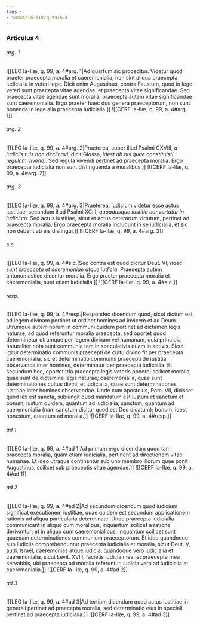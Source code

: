 ```yaml
---
tags : 
- Summa/Ia-IIæ/q.99/a.4
---
```


### Articulus 4

###### arg. 1
![[LEO Ia-IIæ, q. 99, a. 4#arg. 1|Ad quartum sic proceditur. Videtur quod praeter praecepta moralia et caeremonialia, non sint aliqua praecepta iudicialia in veteri lege. Dicit enim Augustinus, contra Faustum, quod in lege veteri sunt praecepta vitae agendae, et praecepta vitae significandae. Sed praecepta vitae agendae sunt moralia; praecepta autem vitae significandae sunt caeremonialia. Ergo praeter haec duo genera praeceptorum, non sunt ponenda in lege alia praecepta iudicialia.]]
![[CERF Ia-IIæ, q. 99, a. 4#arg. 1]]

###### arg. 2
![[LEO Ia-IIæ, q. 99, a. 4#arg. 2|Praeterea, super illud Psalmi CXVIII, *a iudiciis tuis non declinavi*, dicit Glossa, *idest ab his quae constituisti regulam vivendi*. Sed regula vivendi pertinet ad praecepta moralia. Ergo praecepta iudicialia non sunt distinguenda a moralibus.]]
![[CERF Ia-IIæ, q. 99, a. 4#arg. 2]]

###### arg. 3
![[LEO Ia-IIæ, q. 99, a. 4#arg. 3|Praeterea, iudicium videtur esse actus iustitiae; secundum illud Psalmi XCIII, *quoadusque iustitia convertatur in iudicium*. Sed actus iustitiae, sicut et actus ceterarum virtutum, pertinet ad praecepta moralia. Ergo praecepta moralia includunt in se iudicialia, et sic non debent ab eis distingui.]]
![[CERF Ia-IIæ, q. 99, a. 4#arg. 3]]

###### s.c.
![[LEO Ia-IIæ, q. 99, a. 4#s.c.|Sed contra est quod dicitur Deut. VI, *haec sunt praecepta et caeremoniae atque iudicia*. Praecepta autem antonomastice dicuntur moralia. Ergo praeter praecepta moralia et caeremonialia, sunt etiam iudicialia.]]
![[CERF Ia-IIæ, q. 99, a. 4#s.c.]]

###### resp.
![[LEO Ia-IIæ, q. 99, a. 4#resp.|Respondeo dicendum quod, sicut dictum est, ad legem divinam pertinet ut ordinet homines ad invicem et ad Deum. Utrumque autem horum in communi quidem pertinet ad dictamen legis naturae, ad quod referuntur moralia praecepta, sed oportet quod determinetur utrumque per legem divinam vel humanam, quia principia naturaliter nota sunt communia tam in speculativis quam in activis. Sicut igitur determinatio communis praecepti de cultu divino fit per praecepta caeremonialia, sic et determinatio communis praecepti de iustitia observanda inter homines, determinatur per praecepta iudicialia. Et secundum hoc, oportet tria praecepta legis veteris ponere; scilicet moralia, quae sunt de dictamine legis naturae; caeremonialia, quae sunt determinationes cultus divini; et iudicialia, quae sunt determinationes iustitiae inter homines observandae. Unde cum apostolus, Rom. VII, dixisset quod lex est sancta, subiungit quod mandatum est iustum et sanctum et bonum, iustum quidem, quantum ad iudicialia; sanctum, quantum ad caeremonialia (nam sanctum dicitur quod est Deo dicatum); bonum, idest honestum, quantum ad moralia.]]
![[CERF Ia-IIæ, q. 99, a. 4#resp.]]

###### ad 1
![[LEO Ia-IIæ, q. 99, a. 4#ad 1|Ad primum ergo dicendum quod tam praecepta moralia, quam etiam iudicialia, pertinent ad directionem vitae humanae. Et ideo utraque continentur sub uno membro illorum quae ponit Augustinus, scilicet sub praeceptis vitae agendae.]]
![[CERF Ia-IIæ, q. 99, a. 4#ad 1]]

###### ad 2
![[LEO Ia-IIæ, q. 99, a. 4#ad 2|Ad secundum dicendum quod iudicium significat executionem iustitiae, quae quidem est secundum applicationem rationis ad aliqua particularia determinate. Unde praecepta iudicialia communicant in aliquo cum moralibus, inquantum scilicet a ratione derivantur; et in aliquo cum caeremonialibus, inquantum scilicet sunt quaedam determinationes communium praeceptorum. Et ideo quandoque sub iudiciis comprehenduntur praecepta iudicialia et moralia, sicut Deut. V, audi, Israel, caeremonias atque iudicia; quandoque vero iudicialia et caeremonialia, sicut Levit. XVIII, facietis iudicia mea, et praecepta mea servabitis, ubi praecepta ad moralia referuntur, iudicia vero ad iudicialia et caeremonialia.]]
![[CERF Ia-IIæ, q. 99, a. 4#ad 2]]

###### ad 3
![[LEO Ia-IIæ, q. 99, a. 4#ad 3|Ad tertium dicendum quod actus iustitiae in generali pertinet ad praecepta moralia, sed determinatio eius in speciali pertinet ad praecepta iudicialia.]]
![[CERF Ia-IIæ, q. 99, a. 4#ad 3]]

